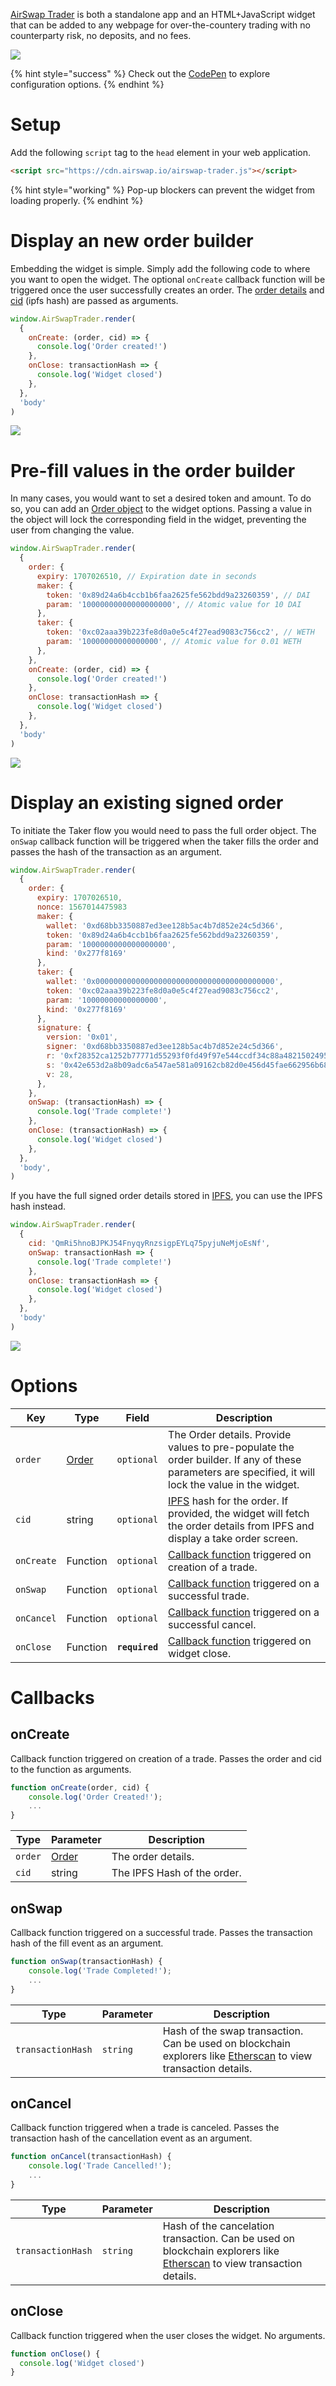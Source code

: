 <script src="https://cdn.airswap.io/airswap-trader.js"></script>

[AirSwap Trader](https://trader.airswap.io/) is both a standalone app and an HTML+JavaScript widget that can be added to any webpage for over-the-countery trading with no counterparty risk, no deposits, and no fees.

![](images/trader-widget.png)

{% hint style="success" %} Check out the [CodePen](https://codepen.io/syjk129/pen/PoYpgmW) to explore configuration options. {% endhint %}

# Setup

Add the following `script` tag to the `head` element in your web application.

```html
<script src="https://cdn.airswap.io/airswap-trader.js"></script>
```

{% hint style="working" %} Pop-up blockers can prevent the widget from loading properly. {% endhint %}

# Display an new order builder

Embedding the widget is simple. Simply add the following code to where you want to open the widget. The optional `onCreate` callback function will be triggered once the user successfully creates an order. The [order details](#order) and [cid](#cid) (ipfs hash) are passed as arguments.

```js
window.AirSwapTrader.render(
  {
    onCreate: (order, cid) => {
      console.log('Order created!')
    },
    onClose: transactionHash => {
      console.log('Widget closed')
    },
  },
  'body'
)
```

![](images/build-order.png)

# Pre-fill values in the order builder

In many cases, you would want to set a desired token and amount. To do so, you can add an [Order object](#order) to the widget options. Passing a value in the object will lock the corresponding field in the widget, preventing the user from changing the value.

```js
window.AirSwapTrader.render(
  {
    order: {
      expiry: 1707026510, // Expiration date in seconds
      maker: {
        token: '0x89d24a6b4ccb1b6faa2625fe562bdd9a23260359', // DAI
        param: '10000000000000000000', // Atomic value for 10 DAI
      },
      taker: {
        token: '0xc02aaa39b223fe8d0a0e5c4f27ead9083c756cc2', // WETH
        param: '10000000000000000', // Atomic value for 0.01 WETH
      },
    },
    onCreate: (order, cid) => {
      console.log('Order created!')
    },
    onClose: transactionHash => {
      console.log('Widget closed')
    },
  },
  'body'
)
```

![](images/filled-build-order.png)

# Display an existing signed order

To initiate the Taker flow you would need to pass the full order object. The `onSwap` callback function will be triggered when the taker fills the order and passes the hash of the transaction as an argument.

```js
window.AirSwapTrader.render(
  {
    order: {
      expiry: 1707026510,
      nonce: 1567014475983
      maker: {
        wallet: '0xd68bb3350887ed3ee128b5ac4b7d852e24c5d366',
        token: '0x89d24a6b4ccb1b6faa2625fe562bdd9a23260359',
        param: '1000000000000000000',
        kind: '0x277f8169'
      },
      taker: {
        wallet: '0x0000000000000000000000000000000000000000',
        token: '0xc02aaa39b223fe8d0a0e5c4f27ead9083c756cc2',
        param: '10000000000000000',
        kind: '0x277f8169'
      },
      signature: {
        version: '0x01',
        signer: '0xd68bb3350887ed3ee128b5ac4b7d852e24c5d366',
        r: '0xf28352ca1252b77771d55293f0fd49f97e544ccdf34c88a4821502495aa5dfa8',
        s: '0x42e653d2a8b09adc6a547ae581a09162cb82d0e456d45fae662956b68de1a394',
        v: 28,
      },
    },
    onSwap: (transactionHash) => {
      console.log('Trade complete!')
    },
    onClose: (transactionHash) => {
      console.log('Widget closed')
    },
  },
  'body',
)
```

If you have the full signed order details stored in [IPFS](https://ipfs.io), you can use the IPFS hash instead.

```js
window.AirSwapTrader.render(
  {
    cid: 'QmRi5hnoBJPKJ54FnyqyRnzsigpEYLq75pyjuNeMjoEsNf',
    onSwap: transactionHash => {
      console.log('Trade complete!')
    },
    onClose: transactionHash => {
      console.log('Widget closed')
    },
  },
  'body'
)
```

![](images/taker-view.png)

# Options

| Key        | Type                                         | Field          | Description                                                                                                                                          |
| ---------- | -------------------------------------------- | -------------- | ---------------------------------------------------------------------------------------------------------------------------------------------------- |
| `order`    | [Order](../contracts/swap-contract.md#order) | `optional`     | The Order details. Provide values to pre-populate the order builder. If any of these parameters are specified, it will lock the value in the widget. |
| `cid`      | string                                       | `optional`     | [IPFS](https://ipfs.io) hash for the order. If provided, the widget will fetch the order details from IPFS and display a take order screen.          |
| `onCreate` | Function                                     | `optional`     | [Callback function](#onCreate) triggered on creation of a trade.                                                                                     |
| `onSwap`   | Function                                     | `optional`     | [Callback function](#onSwap) triggered on a successful trade.                                                                                        |
| `onCancel` | Function                                     | `optional`     | [Callback function](#onCancel) triggered on a successful cancel.                                                                                     |
| `onClose`  | Function                                     | **`required`** | [Callback function](#onClose) triggered on widget close.                                                                                             |

# Callbacks

## onCreate

Callback function triggered on creation of a trade. Passes the order and cid to the function as arguments.

```js
function onCreate(order, cid) {
    console.log('Order Created!');
    ...
}
```

| Type    | Parameter       | Description                 |
| ------- | --------------- | --------------------------- |
| `order` | [Order](#order) | The order details.          |
| `cid`   | string          | The IPFS Hash of the order. |

## onSwap

Callback function triggered on a successful trade. Passes the transaction hash of the fill event as an argument.

```js
function onSwap(transactionHash) {
    console.log('Trade Completed!');
    ...
}
```

| Type              | Parameter | Description                                                                                                                            |
| ----------------- | --------- | -------------------------------------------------------------------------------------------------------------------------------------- |
| `transactionHash` | `string`  | Hash of the swap transaction. Can be used on blockchain explorers like [Etherscan](https://etherscan.io/) to view transaction details. |

## onCancel

Callback function triggered when a trade is canceled. Passes the transaction hash of the cancellation event as an argument.

```js
function onCancel(transactionHash) {
    console.log('Trade Cancelled!');
    ...
}
```

| Type              | Parameter | Description                                                                                                                                   |
| ----------------- | --------- | --------------------------------------------------------------------------------------------------------------------------------------------- |
| `transactionHash` | `string`  | Hash of the cancelation transaction. Can be used on blockchain explorers like [Etherscan](https://etherscan.io/) to view transaction details. |

## onClose

Callback function triggered when the user closes the widget. No arguments.

```js
function onClose() {
  console.log('Widget closed')
}
```
